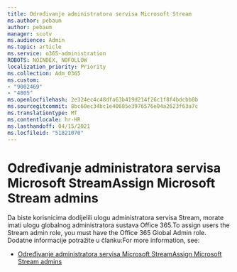 ```yaml
---
title: Određivanje administratora servisa Microsoft Stream
ms.author: pebaum
author: pebaum
manager: scotv
ms.audience: Admin
ms.topic: article
ms.service: o365-administration
ROBOTS: NOINDEX, NOFOLLOW
localization_priority: Priority
ms.collection: Adm_O365
ms.custom:
- "9002469"
- "4805"
ms.openlocfilehash: 2e324ec4c48dfa63b419d214f26c1f8f4bdcbb0b
ms.sourcegitcommit: 8bc60ec34bc1e40685e3976576e04a2623f63a7c
ms.translationtype: MT
ms.contentlocale: hr-HR
ms.lasthandoff: 04/15/2021
ms.locfileid: "51821070"
---
```

# <a name="assign-microsoft-stream-admins"></a><span data-ttu-id="e83c0-102">Određivanje administratora servisa Microsoft Stream</span><span class="sxs-lookup"><span data-stu-id="e83c0-102">Assign Microsoft Stream admins</span></span>

<span data-ttu-id="e83c0-103">Da biste korisnicima dodijelili ulogu administratora servisa Stream, morate imati ulogu globalnog administratora sustava Office 365.</span><span class="sxs-lookup"><span data-stu-id="e83c0-103">To assign users the Stream admin role, you must have the Office 365 Global Admin role.</span></span> <span data-ttu-id="e83c0-104">Dodatne informacije potražite u članku:</span><span class="sxs-lookup"><span data-stu-id="e83c0-104">For more information, see:</span></span>

- [<span data-ttu-id="e83c0-105">Određivanje administratora servisa Microsoft Stream</span><span class="sxs-lookup"><span data-stu-id="e83c0-105">Assign Microsoft Stream admins</span></span>](https://docs.microsoft.com/stream/assign-administrator-user-role)
